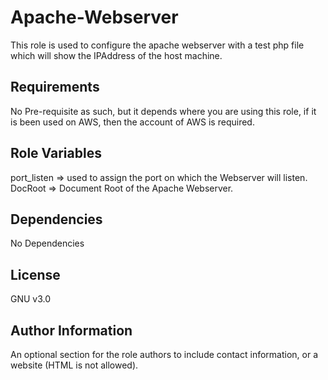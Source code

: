 Apache-Webserver
=========

This role is used to configure the apache webserver with a test php file which will show the IPAddress of the host machine.

Requirements
------------

No Pre-requisite as such, but it depends where you are using this role, if it is been used on AWS, then the account of AWS is required.

Role Variables
--------------

port_listen => used to assign the port on which the Webserver will listen.
DocRoot => Document Root of the Apache Webserver.

Dependencies
------------

No Dependencies


License
-------

GNU v3.0

Author Information
------------------

An optional section for the role authors to include contact information, or a website (HTML is not allowed).
